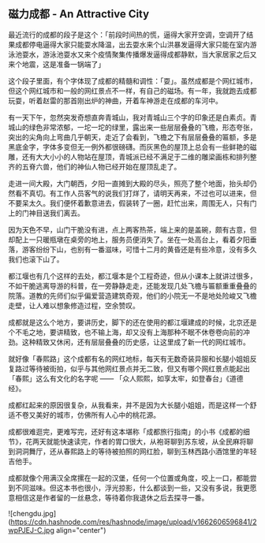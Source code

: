 ## 磁力成都 - An Attractive City

最近流行的成都的段子是这个：「前段时间热的慌，逼得大家开空调，空调开了结果成都停电逼得大家只能耍水降温，出去耍水来个山洪暴发逼得大家只能在室内游泳池耍水，游泳池耍水又来个疫情聚集传播爆发逼得成都静默，当大家居家之后又来个地震，这是准备一锅端了」

这个段子里面，有个字体现了成都的精髓和调性：「耍」。虽然成都是个网红城市，但这个网红城市和一般的网红景点不一样，有自己的磁场。有一年，我就跑去成都玩耍，听着赵雷的那首刚出炉的神曲，开着车神游走在成都的车河中。

有一天下午，忽然突发奇想直奔青城山，我对青城山三个字的印象还是白素贞。青城山的绿色非常浓郁，一坨一坨的绿里，露出来一些层层叠叠的飞檐，形态夸张，突出的尖角向上弯曲几乎朝天，走近了会看到，飞檐之下有层层叠叠的匾额，多是黑底金字，字体多变但无一例外都很磅礴。而灰黑色的屋顶上总会有一些鲜艳的磁雕，还有大大小小的人物站在屋顶，青城派已经不满足于二维的雕梁画栋和排列整齐的五脊六兽，他们的神仙人物已经开始在屋顶乱走了。

走进一间大殿，大门朝西，夕阳一直摊到大殿的尽头，照亮了整个地面，抬头却仍然看不真切。有工作人员客气的说我们打烊了，请明天再来，不过也可以进来，但不要呆太久。我们便怀着歉意进去，假装转了一圈，赶忙出来，周围无人，只有门上的门神目送我们离去。

因为天色不早，山门干脆没有进，点上两客热茶，端上来的是盖碗，颇有古意，但却配上一只暖瓶墩在桌旁的地上，服务员便消失了。坐在一处高台上，看着夕阳垂落，游客纷纷下山，也别有一番滋味，可惜十二月的黄昏还是有些冷意，没有多久我们也滚下山了。

都江堰也有几个这样的去处，都江堰本是个工程奇迹，但从小课本上就讲过很多，不如干脆逃离导游的科普，在一旁静静走走，还能发现几处飞檐与匾额重重叠叠的院落。道教的先师们似乎偏爱营造建筑奇观，他们的小院无一不是地处险峻又飞檐走壁，让人难以想象修造过程，空余赞叹。

成都就是这么个地方，要讲历史，脚下的还在使用的都江堰建成的时候，北京还是个不毛之地，要讲精致，也不输上海，却又没有上海那种不眠不休卷卷向前的冲劲。这种精致又休闲，还有层层叠叠的历史感，让这里成了新一代的网红城市。

就好像「春熙路」这个成都有名的网红地标，每天有无数奇装异服和长腿小姐姐反复路过等待被街拍，似乎与其他网红景点并无二致，但又有哪个网红景点能起出「春熙」这么有文化的名字呢 —— 「众人熙熙，如享太牢，如登春台」《道德经》。

成都红起来的原因很复杂，从我看来，并不是因为大长腿小姐姐，而是这样一个舒适不卷又美好的城市，仿佛所有人心中的桃花源。

成都很难逛完，更难写完，还好有这本堪称「成都旅行指南」的小书《成都的细节》，花两天就能快速读完，作者的胃口很大，从袍哥聊到苏东坡，从全民麻将聊到洞洞舞厅，还从春熙路上的等待被拍照的网红脸，聊到玉林西路小酒馆里的年轻吉他手。

成都就像个用满汉全席摞在一起的汉堡，任何一个位置或角度，咬上一口，都能尝到不同滋味。但这本书也很小，浮光掠影，什么都谈到一些，又没有多说，我更愿意相信这是作者留的一丝悬念，等待着你我退休之后去探寻一番。


![chengdu.jpg](https://cdn.hashnode.com/res/hashnode/image/upload/v1662606596841/2wpPJEJ-C.jpg align="center")
